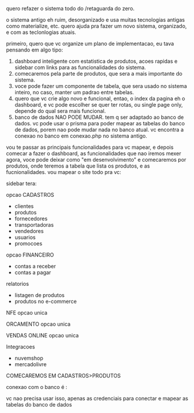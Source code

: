 quero refazer o sistema todo do /retaguarda do zero.

o sistema antigo eh ruim, desorganizado e usa muitas tecnologias antigas como materialize, etc.
quero ajuda pra fazer um novo sistema, organizado, e com as teclonlogias atuais.

primeiro, quero que vc organize um plano de implementacao, eu tava pensando em algo tipo:

1. dashboard inteligente com estatistica de produtos, acoes rapidas e sidebar com links para as funcionalidades do sistema.
2. comecaremos pela parte de produtos, que sera a mais importante do sistema.
3. voce pode fazer um componente de tabela, que sera usado no sistema inteiro, no caso, manter um padrao entre tabelas.
4. quero que vc crie algo novo e funcional, entao, o index da pagina eh o dashboard, e vc pode escolher se quer ter rotas, ou single page only, depende do qual sera mais funcional.
5. banco de dados NAO PODE MUDAR. tem q ser adaptado ao banco de dados. vc pode usar o prisma para poder mapear as tabelas do banco de dados, porem nao pode mudar nada no banco atual.
vc encontra a conexao no banco em conexao.php no sistema antigo.

vou te passar as principais funcionalidades para vc mapear, e depois comecar a fazer o dashboard, as funcionalidades que nao iremos mexer agora, voce pode deixar como "em desenvolvimento"
e comecaremos por produtos, onde teremos a tabela que lista os produtos, e as fucnionalidades. vou mapear o site todo pra vc:


sidebar tera:

opcao CADASTROS
- clientes
- produtos
- fornecedores 
- transportadoras
- vendedores
- usuarios
- promocoes

opcao FINANCEIRO
- contas a receber
- contas a pagar

relatorios
- listagen de produtos
- produtos no e-commerce

NFE opcao unica

ORCAMENTO opcao unica

VENDAS ONLINE opcao unica

Integracoes
- nuvemshop
- mercadolivre


COMECAREMOS EM CADASTROS>PRODUTOS

conexao com o banco é :

<?php

// Desabilitar exibição de erros para evitar interferir no JSON
error_reporting(0);
ini_set('display_errors', 0);

$host = "postgresql-198445-0.cloudclusters.net";
$port = "19627";
$database = "01414955000158";
$user = "u01414955000158";
$password = "014158@@";

// String de conexão
$conn_string = "host={$host} port={$port} dbname={$database} user={$user} password={$password}";

// Tenta conectar
$conexao = pg_connect($conn_string);

// Verificar se a conexão foi bem-sucedida
if (!$conexao) {
    // Log do erro para depuração
    error_log("Erro de conexão PostgreSQL: " . pg_last_error());
}

?>

vc nao precisa usar isso, apenas as credenciais para conectar e mapear as tabelas do banco de dados